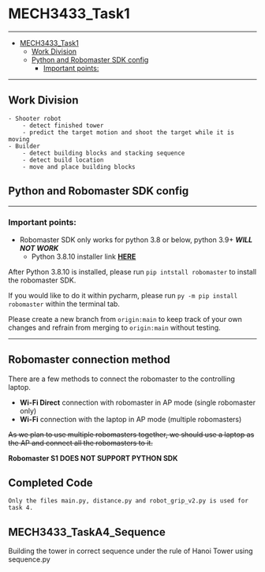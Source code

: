 # MECH3433_Task1

---
<!-- TOC -->
* [MECH3433_Task1](#mech3433_task1)
  * [Work Division](#work-division)
  * [Python and Robomaster SDK config](#python-and-robomaster-sdk-config)
    * [Important points:](#important-points)
<!-- TOC -->

---
## Work Division
	- Shooter robot
		- detect finished tower
		- predict the target motion and shoot the target while it is moving
	- Builder
		- detect building blocks and stacking sequence
		- detect build location
		- move and place building blocks
##  Python and Robomaster SDK config

---

### Important points:
* Robomaster SDK only works for python 3.8 or below, python 3.9+ ***WILL NOT WORK***
  * Python 3.8.10 installer link [**HERE**](https://www.python.org/downloads/release/python-3810/)

After Python 3.8.10 is installed, please run ```pip intstall robomaster``` to install the robomaster SDK.

If you would like to do it within pycharm, please run ```py -m pip install robomaster``` within the terminal tab.

Please create a new branch from ```origin:main``` to keep track of your own changes and refrain from merging to ```origin:main``` without testing.

---

##  Robomaster connection method

  There are a few methods to connect the robomaster to the controlling laptop.
  
* **Wi-Fi Direct** connection with robomaster in AP mode (single robomaster only)
* **Wi-Fi** connection with the laptop in AP mode (multiple robomasters)

~~As we plan to use multiple robomasters together, we should use a laptop as the AP and connect all the robomasters to it.~~

**Robomaster S1 DOES NOT SUPPORT PYTHON SDK**

##		Completed Code

	Only the files main.py, distance.py and robot_grip_v2.py is used for task 4.

## MECH3433_TaskA4_Sequence
Building the tower in correct sequence under the rule of Hanoi Tower using sequence.py
